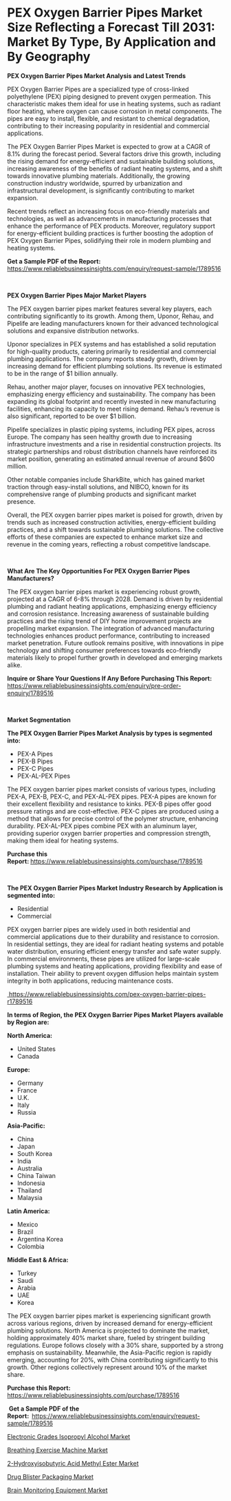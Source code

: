 <p><h1>PEX Oxygen Barrier Pipes Market Size Reflecting a Forecast Till 2031: Market By Type, By Application and By Geography</h1></p><p><strong>PEX Oxygen Barrier Pipes Market Analysis and Latest Trends</strong></p>
<p><p>PEX Oxygen Barrier Pipes are a specialized type of cross-linked polyethylene (PEX) piping designed to prevent oxygen permeation. This characteristic makes them ideal for use in heating systems, such as radiant floor heating, where oxygen can cause corrosion in metal components. The pipes are easy to install, flexible, and resistant to chemical degradation, contributing to their increasing popularity in residential and commercial applications.</p><p>The PEX Oxygen Barrier Pipes Market is expected to grow at a CAGR of 8.1% during the forecast period. Several factors drive this growth, including the rising demand for energy-efficient and sustainable building solutions, increasing awareness of the benefits of radiant heating systems, and a shift towards innovative plumbing materials. Additionally, the growing construction industry worldwide, spurred by urbanization and infrastructural development, is significantly contributing to market expansion.</p><p>Recent trends reflect an increasing focus on eco-friendly materials and technologies, as well as advancements in manufacturing processes that enhance the performance of PEX products. Moreover, regulatory support for energy-efficient building practices is further boosting the adoption of PEX Oxygen Barrier Pipes, solidifying their role in modern plumbing and heating systems.</p></p>
<p><strong>Get a Sample PDF of the Report:&nbsp;</strong> <a href="https://www.reliablebusinessinsights.com/enquiry/request-sample/1789516?utm_campaign=1094&utm_medium=2&utm_source=Github&utm_content=ia&utm_term=20122024&utm_id=pex-oxygen-barrier-pipes">https://www.reliablebusinessinsights.com/enquiry/request-sample/1789516</a></p>
<p>&nbsp;</p>
<p><strong>PEX Oxygen Barrier Pipes Major Market Players</strong></p>
<p><p>The PEX oxygen barrier pipes market features several key players, each contributing significantly to its growth. Among them, Uponor, Rehau, and Pipelife are leading manufacturers known for their advanced technological solutions and expansive distribution networks. </p><p>Uponor specializes in PEX systems and has established a solid reputation for high-quality products, catering primarily to residential and commercial plumbing applications. The company reports steady growth, driven by increasing demand for efficient plumbing solutions. Its revenue is estimated to be in the range of $1 billion annually.</p><p>Rehau, another major player, focuses on innovative PEX technologies, emphasizing energy efficiency and sustainability. The company has been expanding its global footprint and recently invested in new manufacturing facilities, enhancing its capacity to meet rising demand. Rehau’s revenue is also significant, reported to be over $1 billion.</p><p>Pipelife specializes in plastic piping systems, including PEX pipes, across Europe. The company has seen healthy growth due to increasing infrastructure investments and a rise in residential construction projects. Its strategic partnerships and robust distribution channels have reinforced its market position, generating an estimated annual revenue of around $600 million.</p><p>Other notable companies include SharkBite, which has gained market traction through easy-install solutions, and NIBCO, known for its comprehensive range of plumbing products and significant market presence.</p><p>Overall, the PEX oxygen barrier pipes market is poised for growth, driven by trends such as increased construction activities, energy-efficient building practices, and a shift towards sustainable plumbing solutions. The collective efforts of these companies are expected to enhance market size and revenue in the coming years, reflecting a robust competitive landscape.</p></p>
<p>&nbsp;</p>
<p><strong>What Are The Key Opportunities For PEX Oxygen Barrier Pipes Manufacturers?</strong></p>
<p><p>The PEX oxygen barrier pipes market is experiencing robust growth, projected at a CAGR of 6-8% through 2028. Demand is driven by residential plumbing and radiant heating applications, emphasizing energy efficiency and corrosion resistance. Increasing awareness of sustainable building practices and the rising trend of DIY home improvement projects are propelling market expansion. The integration of advanced manufacturing technologies enhances product performance, contributing to increased market penetration. Future outlook remains positive, with innovations in pipe technology and shifting consumer preferences towards eco-friendly materials likely to propel further growth in developed and emerging markets alike.</p></p>
<p><strong>Inquire or Share Your Questions If Any Before Purchasing This Report:</strong> <a href="https://www.reliablebusinessinsights.com/enquiry/pre-order-enquiry/1789516?utm_campaign=1094&utm_medium=2&utm_source=Github&utm_content=ia&utm_term=20122024&utm_id=pex-oxygen-barrier-pipes">https://www.reliablebusinessinsights.com/enquiry/pre-order-enquiry/1789516</a></p>
<p>&nbsp;</p>
<p><strong>Market Segmentation</strong></p>
<p><strong>The PEX Oxygen Barrier Pipes Market Analysis by types is segmented into:</strong></p>
<p><ul><li>PEX-A Pipes</li><li>PEX-B Pipes</li><li>PEX-C Pipes</li><li>PEX-AL-PEX Pipes</li></ul></p>
<p><p>The PEX oxygen barrier pipes market consists of various types, including PEX-A, PEX-B, PEX-C, and PEX-AL-PEX pipes. PEX-A pipes are known for their excellent flexibility and resistance to kinks. PEX-B pipes offer good pressure ratings and are cost-effective. PEX-C pipes are produced using a method that allows for precise control of the polymer structure, enhancing durability. PEX-AL-PEX pipes combine PEX with an aluminum layer, providing superior oxygen barrier properties and compression strength, making them ideal for heating systems.</p></p>
<p><strong>Purchase this Report:&nbsp;</strong><a href="https://www.reliablebusinessinsights.com/purchase/1789516?utm_campaign=1094&utm_medium=2&utm_source=Github&utm_content=ia&utm_term=20122024&utm_id=pex-oxygen-barrier-pipes">https://www.reliablebusinessinsights.com/purchase/1789516</a></p>
<p>&nbsp;</p>
<p><strong>The PEX Oxygen Barrier Pipes Market Industry Research by Application is segmented into:</strong></p>
<p><ul><li>Residential</li><li>Commercial</li></ul></p>
<p><p>PEX oxygen barrier pipes are widely used in both residential and commercial applications due to their durability and resistance to corrosion. In residential settings, they are ideal for radiant heating systems and potable water distribution, ensuring efficient energy transfer and safe water supply. In commercial environments, these pipes are utilized for large-scale plumbing systems and heating applications, providing flexibility and ease of installation. Their ability to prevent oxygen diffusion helps maintain system integrity in both applications, reducing maintenance costs.</p></p>
<p><a href="https://www.reliablebusinessinsights.com/pex-oxygen-barrier-pipes-r1789516?utm_campaign=1094&utm_medium=2&utm_source=Github&utm_content=ia&utm_term=20122024&utm_id=pex-oxygen-barrier-pipes">&nbsp;https://www.reliablebusinessinsights.com/pex-oxygen-barrier-pipes-r1789516</a></p>
<p><strong>In terms of Region, the PEX Oxygen Barrier Pipes Market Players available by Region are:</strong></p>
<p>
    <p> <strong> North America: </strong>
        <ul>
            <li>United States</li>
            <li>Canada</li>
        </ul>
        </p> 
    <p> <strong> Europe: </strong>
        <ul>
            <li>Germany</li>
            <li>France</li>
            <li>U.K.</li>
            <li>Italy</li>
            <li>Russia</li>
        </ul>
        </p> 
    <p> <strong> Asia-Pacific: </strong>
        <ul>
            <li>China</li>
            <li>Japan</li>
            <li>South Korea</li>
            <li>India</li>
            <li>Australia</li>
            <li>China Taiwan</li>
            <li>Indonesia</li>
            <li>Thailand</li>
            <li>Malaysia</li>
        </ul>
        </p> 
    <p> <strong> Latin America: </strong>
        <ul>
            <li>Mexico</li>
            <li>Brazil</li>
            <li>Argentina Korea</li>
            <li>Colombia</li>
        </ul>
        </p> 
    <p> <strong> Middle East & Africa: </strong>
        <ul>
            <li>Turkey</li>
            <li>Saudi</li>
            <li>Arabia</li>
            <li>UAE</li>
            <li>Korea</li>
        </ul>
    </p>
    </p>
<p><p>The PEX oxygen barrier pipes market is experiencing significant growth across various regions, driven by increased demand for energy-efficient plumbing solutions. North America is projected to dominate the market, holding approximately 40% market share, fueled by stringent building regulations. Europe follows closely with a 30% share, supported by a strong emphasis on sustainability. Meanwhile, the Asia-Pacific region is rapidly emerging, accounting for 20%, with China contributing significantly to this growth. Other regions collectively represent around 10% of the market share.</p></p>
<p><strong>Purchase this Report: </strong><a href="https://www.reliablebusinessinsights.com/purchase/1789516?utm_campaign=1094&utm_medium=2&utm_source=Github&utm_content=ia&utm_term=20122024&utm_id=pex-oxygen-barrier-pipes">https://www.reliablebusinessinsights.com/purchase/1789516</a></p>
<p>&nbsp;<strong>Get a Sample PDF of the Report:&nbsp;&nbsp;</strong><a href="https://www.reliablebusinessinsights.com/enquiry/request-sample/1789516?utm_campaign=1094&utm_medium=2&utm_source=Github&utm_content=ia&utm_term=20122024&utm_id=pex-oxygen-barrier-pipes">https://www.reliablebusinessinsights.com/enquiry/request-sample/1789516</a></p>
<p><strong></strong></p>
<p><p><a href="https://github.com/finselli958/Market-Research-Report-List-1/blob/main/electronic-grades-isopropyl-alcohol-market.md?utm_campaign=1094&utm_medium=2&utm_source=Github&utm_content=ia&utm_term=20122024&utm_id=pex-oxygen-barrier-pipes">Electronic Grades Isopropyl Alcohol Market</a></p><p><a href="https://www.linkedin.com/pulse/breathing-exercise-machinemarkets-13-cagr-analysis-projecting-bim8f?utm_campaign=1094&utm_medium=2&utm_source=Github&utm_content=ia&utm_term=20122024&utm_id=pex-oxygen-barrier-pipes">Breathing Exercise Machine Market</a></p><p><a href="https://github.com/katherineanstey55/Market-Research-Report-List-1/blob/main/2-hydroxyisobutyric-acid-methyl-ester-market.md?utm_campaign=1094&utm_medium=2&utm_source=Github&utm_content=ia&utm_term=20122024&utm_id=pex-oxygen-barrier-pipes">2-Hydroxyisobutyric Acid Methyl Ester Market</a></p><p><a href="https://www.linkedin.com/pulse/drug-blister-packaging-market-analysis-deployment-growth-vipne?utm_campaign=1094&utm_medium=2&utm_source=Github&utm_content=ia&utm_term=20122024&utm_id=pex-oxygen-barrier-pipes">Drug Blister Packaging Market</a></p><p><a href="https://www.linkedin.com/pulse/recent-analysis-brain-monitoring-equipment-market-trends-rpcvf?utm_campaign=1094&utm_medium=2&utm_source=Github&utm_content=ia&utm_term=20122024&utm_id=pex-oxygen-barrier-pipes">Brain Monitoring Equipment Market</a></p></p>